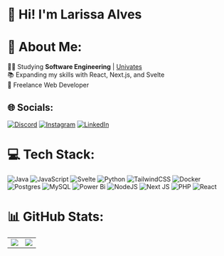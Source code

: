 # 👋 Hi! I'm Larissa Alves

# 💫 About Me:

👩‍💻 Studying <strong>Software Engineering</strong> | <a href="https://www.univates.br/">Univates</a><br>📚 Expanding my skills with React, Next.js, and Svelte<br>💼 Freelance Web Developer

## 🌐 Socials:

[![Discord](https://img.shields.io/badge/Discord-%237289DA.svg?logo=discord&logoColor=white)](https://discord.gg/lari.alvess) [![Instagram](https://img.shields.io/badge/Instagram-%23E4405F.svg?logo=Instagram&logoColor=white)](https://instagram.com/_alvesslari) [![LinkedIn](https://img.shields.io/badge/LinkedIn-%230077B5.svg?logo=linkedin&logoColor=white)](https://linkedin.com/in/www.linkedin.com/in/larissa-alvess)

# 💻 Tech Stack:

![Java](https://img.shields.io/badge/java-%23ED8B00.svg?style=for-the-badge&logo=openjdk&logoColor=white) ![JavaScript](https://img.shields.io/badge/javascript-%23323330.svg?style=for-the-badge&logo=javascript&logoColor=%23F7DF1E) ![Svelte](https://img.shields.io/badge/svelte-%23f1413d.svg?style=for-the-badge&logo=svelte&logoColor=white) ![Python](https://img.shields.io/badge/python-3670A0?style=for-the-badge&logo=python&logoColor=ffdd54) ![TailwindCSS](https://img.shields.io/badge/tailwindcss-%2338B2AC.svg?style=for-the-badge&logo=tailwind-css&logoColor=white) ![Docker](https://img.shields.io/badge/docker-%230db7ed.svg?style=for-the-badge&logo=docker&logoColor=white) ![Postgres](https://img.shields.io/badge/postgres-%23316192.svg?style=for-the-badge&logo=postgresql&logoColor=white) ![MySQL](https://img.shields.io/badge/mysql-4479A1.svg?style=for-the-badge&logo=mysql&logoColor=white) ![Power Bi](https://img.shields.io/badge/power_bi-F2C811?style=for-the-badge&logo=powerbi&logoColor=black) ![NodeJS](https://img.shields.io/badge/node.js-6DA55F?style=for-the-badge&logo=node.js&logoColor=white) ![Next JS](https://img.shields.io/badge/Next-black?style=for-the-badge&logo=next.js&logoColor=white) ![PHP](https://img.shields.io/badge/php-%23777BB4.svg?style=for-the-badge&logo=php&logoColor=white) ![React](https://img.shields.io/badge/react-%2320232a.svg?style=for-the-badge&logo=react&logoColor=%2361DAFB)

# 📊 GitHub Stats:

<table>
  <tr>
    <td>
      <img src="https://github-readme-stats.vercel.app/api?username=larissa04alves&theme=discord_old_blurple&hide_border=false&include_all_commits=true&count_private=true" />
    </td>
    <td>
      <img src="https://github-readme-stats.vercel.app/api/top-langs/?username=larissa04alves&theme=discord_old_blurple&hide_border=false&include_all_commits=true&count_private=true&layout=compact" />
    </td>
  </tr>
</table>

<!-- Proudly created with GPRM ( https://gprm.itsvg.in ) -->
